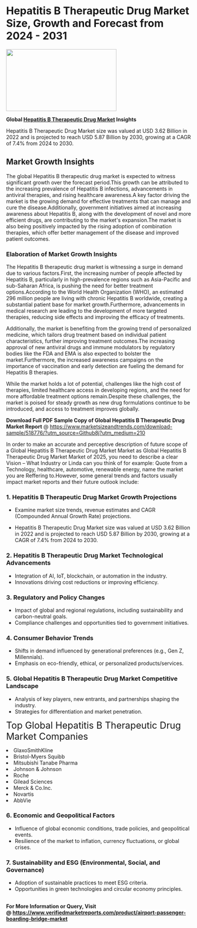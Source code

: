 <H1>Hepatitis B Therapeutic Drug Market Size, Growth and Forecast from 2024 - 2031</H1><img class="aligncenter size-medium wp-image-584254" src="https://thirdeyenews.in/wp-content/uploads/2024/09/Global-Market-Research-300x168.jpeg" alt="" width="300" height="168" /><p><strong>Global&nbsp;<a href="https://www.marketsizeandtrends.com/download-sample/518776/?utm_source=Github8j?utm_medium=210">Hepatitis B Therapeutic Drug Market</a> Insights</strong></p><p>Hepatitis B Therapeutic Drug Market size was valued at USD 3.62 Billion in 2022 and is projected to reach USD 5.87 Billion by 2030, growing at a CAGR of 7.4% from 2024 to 2030.</p><p><h2>Market Growth Insights</h2> <p>The global Hepatitis B therapeutic drug market is expected to witness significant growth over the forecast period.This growth can be attributed to the increasing prevalence of Hepatitis B infections, advancements in antiviral therapies, and rising healthcare awareness.A key factor driving the market is the growing demand for effective treatments that can manage and cure the disease.Additionally, government initiatives aimed at increasing awareness about Hepatitis B, along with the development of novel and more efficient drugs, are contributing to the market's expansion.The market is also being positively impacted by the rising adoption of combination therapies, which offer better management of the disease and improved patient outcomes.</p> <h3>Elaboration of Market Growth Insights</h3> <p>The Hepatitis B therapeutic drug market is witnessing a surge in demand due to various factors.First, the increasing number of people affected by Hepatitis B, particularly in high-prevalence regions such as Asia-Pacific and sub-Saharan Africa, is pushing the need for better treatment options.According to the World Health Organization (WHO), an estimated 296 million people are living with chronic Hepatitis B worldwide, creating a substantial patient base for market growth.Furthermore, advancements in medical research are leading to the development of more targeted therapies, reducing side effects and improving the efficacy of treatments.</p> <p>Additionally, the market is benefiting from the growing trend of personalized medicine, which tailors drug treatment based on individual patient characteristics, further improving treatment outcomes.The increasing approval of new antiviral drugs and immune modulators by regulatory bodies like the FDA and EMA is also expected to bolster the market.Furthermore, the increased awareness campaigns on the importance of vaccination and early detection are fueling the demand for Hepatitis B therapies.</p> <p>While the market holds a lot of potential, challenges like the high cost of therapies, limited healthcare access in developing regions, and the need for more affordable treatment options remain.Despite these challenges, the market is poised for steady growth as new drug formulations continue to be introduced, and access to treatment improves globally.</p> <p><span class=""><strong>Download Full PDF Sample Copy of Global Hepatitis B Therapeutic Drug Market Report</strong> @ <a href="https://www.marketsizeandtrends.com/download-sample/518776/?utm_source=Github8j?utm_medium=210" target="_blank">https://www.marketsizeandtrends.com/download-sample/518776/?utm_source=Github8j?utm_medium=210</a></span></p><p>In order to make an accurate and perceptive description of future scope of a Global&nbsp;Hepatitis B Therapeutic Drug Market Market as Global&nbsp;Hepatitis B Therapeutic Drug Market Market of 2025, you need to describe a clear Vision &ndash; What Industry or Linda can you think of for example: Quote from a Technology, healthcare, automotive, renewable energy, name the market you are Reffering to.However, some general trends and factors usually impact market reports and their future outlook include:</p><h3>1.&nbsp;<strong>Hepatitis B Therapeutic Drug Market Growth Projections</strong></h3><ul><li>Examine market size trends, revenue estimates and CAGR (Compounded Annual Growth Rate) projections.</li><li><p>Hepatitis B Therapeutic Drug Market size was valued at USD 3.62 Billion in 2022 and is projected to reach USD 5.87 Billion by 2030, growing at a CAGR of 7.4% from 2024 to 2030.</p></li></ul><h3>2.&nbsp;<strong>Hepatitis B Therapeutic Drug Market Technological Advancements</strong></h3><ul><li>Integration of AI, IoT, blockchain, or automation in the industry.</li><li>Innovations driving cost reductions or improving efficiency.</li></ul><h3>3.&nbsp;<strong>Regulatory and Policy Changes</strong></h3><ul><li>Impact of global and regional regulations, including sustainability and carbon-neutral goals.</li><li>Compliance challenges and opportunities tied to government initiatives.</li></ul><h3>4.&nbsp;<strong>Consumer Behavior Trends</strong></h3><ul><li>Shifts in demand influenced by generational preferences (e.g., Gen Z, Millennials).</li><li>Emphasis on eco-friendly, ethical, or personalized products/services.</li></ul><h3>5.&nbsp;<strong>Global Hepatitis B Therapeutic Drug Market Competitive Landscape</strong></h3><ul><li>Analysis of key players, new entrants, and partnerships shaping the industry.</li><li>Strategies for differentiation and market penetration.</li></ul><p data-pm-slice="1 1 []"><span style="color: inherit; font-family: inherit; font-size: 25px;">Top Global Hepatitis B Therapeutic Drug Market Companies</span></p><div class="" data-test-id=""><p><li>GlaxoSmithKline</li><li> Bristol-Myers Squibb</li><li> Mitsubishi Tanabe Pharma</li><li> Johnson & Johnson</li><li> Roche</li><li> Gilead Sciences</li><li> Merck & Co.Inc.</li><li> Novartis</li><li> AbbVie</li></p></div><h3>6.&nbsp;<strong>Economic and Geopolitical Factors</strong></h3><ul><li>Influence of global economic conditions, trade policies, and geopolitical events.</li><li>Resilience of the market to inflation, currency fluctuations, or global crises.</li></ul><h3>7.&nbsp;<strong>Sustainability and ESG (Environmental, Social, and Governance)</strong></h3><ul><li>Adoption of sustainable practices to meet ESG criteria.</li><li>Opportunities in green technologies and circular economy principles.</li></ul><h2><strong style="font-size: 14px;">For More Information or Query, Visit @&nbsp;</strong><a style="background-color: #ffffff; font-size: 14px;" href="https://www.marketsizeandtrends.com/report/hepatitis-b-therapeutic-drug-market/" target="_blank">https://www.verifiedmarketreports.com/product/airport-passenger-boarding-bridge-market</a></h2>
